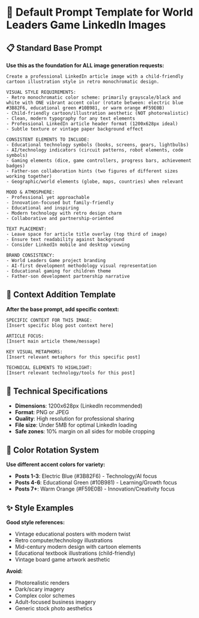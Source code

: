 # 🎨 Default Prompt Template for World Leaders Game LinkedIn Images

## 📋 Standard Base Prompt

**Use this as the foundation for ALL image generation requests:**

```
Create a professional LinkedIn article image with a child-friendly cartoon illustration style in retro monochromatic design.

VISUAL STYLE REQUIREMENTS:
- Retro monochromatic color scheme: primarily grayscale/black and white with ONE vibrant accent color (rotate between: electric blue #3B82F6, educational green #10B981, or warm orange #F59E0B)
- Child-friendly cartoon/illustration aesthetic (NOT photorealistic)
- Clean, modern typography for any text elements
- Professional LinkedIn article header format (1200x628px ideal)
- Subtle texture or vintage paper background effect

CONSISTENT ELEMENTS TO INCLUDE:
- Educational technology symbols (books, screens, gears, lightbulbs)
- AI/technology indicators (circuit patterns, robot elements, code symbols)
- Gaming elements (dice, game controllers, progress bars, achievement badges)
- Father-son collaboration hints (two figures of different sizes working together)
- Geographic/world elements (globe, maps, countries) when relevant

MOOD & ATMOSPHERE:
- Professional yet approachable
- Innovation-focused but family-friendly
- Educational and inspiring
- Modern technology with retro design charm
- Collaborative and partnership-oriented

TEXT PLACEMENT:
- Leave space for article title overlay (top third of image)
- Ensure text readability against background
- Consider LinkedIn mobile and desktop viewing

BRAND CONSISTENCY:
- World Leaders Game project branding
- AI-first development methodology visual representation
- Educational gaming for children theme
- Father-son development partnership narrative
```

## 🎯 Context Addition Template

**After the base prompt, add specific context:**

```
SPECIFIC CONTEXT FOR THIS IMAGE:
[Insert specific blog post context here]

ARTICLE FOCUS:
[Insert main article theme/message]

KEY VISUAL METAPHORS:
[Insert relevant metaphors for this specific post]

TECHNICAL ELEMENTS TO HIGHLIGHT:
[Insert relevant technology/tools for this post]
```

## 📐 Technical Specifications

- **Dimensions**: 1200x628px (LinkedIn recommended)
- **Format**: PNG or JPEG
- **Quality**: High resolution for professional sharing
- **File size**: Under 5MB for optimal LinkedIn loading
- **Safe zones**: 10% margin on all sides for mobile cropping

## 🎨 Color Rotation System

**Use different accent colors for variety:**

- **Posts 1-3**: Electric Blue (#3B82F6) - Technology/AI focus
- **Posts 4-6**: Educational Green (#10B981) - Learning/Growth focus
- **Posts 7+**: Warm Orange (#F59E0B) - Innovation/Creativity focus

## ✨ Style Examples

**Good style references:**

- Vintage educational posters with modern twist
- Retro computer/technology illustrations
- Mid-century modern design with cartoon elements
- Educational textbook illustrations (child-friendly)
- Vintage board game artwork aesthetic

**Avoid:**

- Photorealistic renders
- Dark/scary imagery
- Complex color schemes
- Adult-focused business imagery
- Generic stock photo aesthetics
